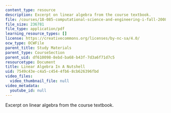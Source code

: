 ```yaml
---
content_type: resource
description: Excerpt on linear algebra from the course textbook.
file: /courses/18-085-computational-science-and-engineering-i-fall-2008/7549c43ec4a5c4544fb68cb626396fbd_nutshell.pdf
file_size: 236781
file_type: application/pdf
learning_resource_types: []
license: https://creativecommons.org/licenses/by-nc-sa/4.0/
ocw_type: OCWFile
parent_title: Study Materials
parent_type: CourseSection
parent_uid: df610098-8ebd-ba68-b43f-7d3a6f71d7c5
resourcetype: Document
title: Linear Algebra In A Nutshell
uid: 7549c43e-c4a5-c454-4fb6-8cb626396fbd
video_files:
  video_thumbnail_file: null
video_metadata:
  youtube_id: null
---
```

Excerpt on linear algebra from the course textbook.